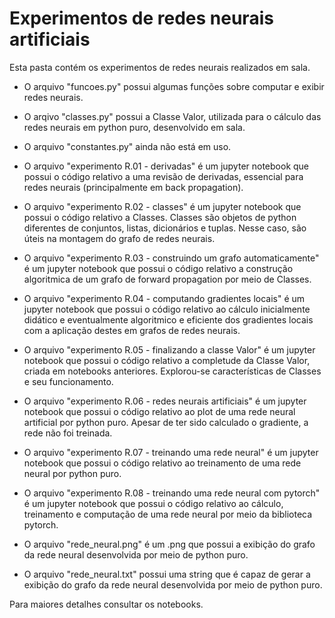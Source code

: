# Experimentos de redes neurais artificiais

Esta pasta contém os experimentos de redes neurais realizados em sala.

+ O arquivo "funcoes.py" possui algumas funções sobre computar e exibir redes neurais.

+ O arqivo "classes.py" possui a Classe Valor, utilizada para o cálculo das redes neurais em python puro, desenvolvido em sala.

+ O arquivo "constantes.py" ainda não está em uso.

+ O arquivo "experimento R.01 - derivadas" é um jupyter notebook que possui o código relativo a uma revisão de derivadas, essencial para redes neurais (principalmente em back propagation).

+ O arquivo "experimento R.02 - classes" é um jupyter notebook que possui o código relativo a Classes. Classes são objetos de python diferentes de conjuntos, listas, dicionários e tuplas. Nesse caso, são úteis na montagem do grafo de redes neurais.

+  O arquivo "experimento R.03 - construindo um grafo automaticamente" é um jupyter notebook que possui o código relativo a construção algoritmica de um grafo de forward propagation por meio de Classes.

+ O arquivo "experimento R.04 - computando gradientes locais" é um jupyter notebook que possui o código relativo ao cálculo inicialmente didático e eventualmente algoritmico e eficiente dos gradientes locais com a aplicação destes em grafos de redes neurais.

+ O arquivo "experimento R.05 - finalizando a classe Valor" é um jupyter notebook que possui o código relativo a completude da Classe Valor, criada em notebooks anteriores. Explorou-se características de Classes e seu funcionamento.

+ O arquivo "experimento R.06 - redes neurais artificiais" é um jupyter notebook que possui o código relativo ao plot de uma rede neural artificial por python puro. Apesar de ter sido calculado o gradiente, a rede não foi treinada.

+ O arquivo "experimento R.07 - treinando uma rede neural" é um jupyter notebook que possui o código relativo ao treinamento de uma rede neural por python puro.

+ O arquivo "experimento R.08 - treinando uma rede neural com pytorch" é um jupyter notebook que possui o código relativo ao cálculo, treinamento e computação de uma rede neural por meio da biblioteca pytorch.

+ O arquivo "rede_neural.png" é um .png que possui a exibição do grafo da rede neural desenvolvida por meio de python puro.

+ O arquivo "rede_neural.txt" possui uma string que é capaz de gerar a exibição do grafo da rede neural desenvolvida por meio de python puro.

Para maiores detalhes consultar os notebooks.
